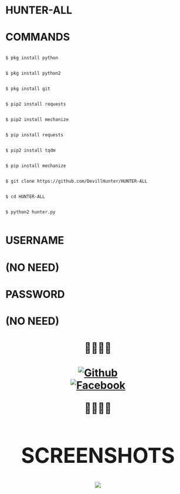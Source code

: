 # HUNTER-ALL
# COMMANDS
````

$ pkg install python


$ pkg install python2


$ pkg install git


$ pip2 install requests


$ pip2 install mechanize


$ pip install requests


$ pip2 install tqdm


$ pip install mechanize


$ git clone https://github.com/DevillHunter/HUNTER-ALL


$ cd HUNTER-ALL


$ python2 hunter.py


````

# USERNAME 
 # (NO NEED)
# PASSWORD 
 # (NO NEED)
<h1 align="center"><b>

<b>🔰🔰🔰🔰</b> </br> <br>[![Github](https://img.shields.io/badge/Github-HUNTERBOY_ALAMIN-green?style=flat-square&logo=githublogoColor=blue&labelColor=blue)](https://github.com/DevillHunter)<br> [![Facebook](https://img.shields.io/badge/Facebook-HUNTERBOY_ALAMIN-yellow?style=flat-square&logo=facebooklogoColor=green&labelColor=red)](https://www.facebook.com/alaminkhan.60)

<b>🔰🔰🔰🔰<b>
# SCREENSHOTS

![](https://d.top4top.io/p_19116nrbq0.jpg)
